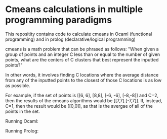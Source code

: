 # Cmeans calculations in multiple programming paradigms
This repositity contains code to calculate cmeans in Ocaml (functional programming) and in prolog (declarative/logical programming)

cmeans is a math problem that can be phrased as follows:
"When given a group of points and an integer C less than or equal to the number of given points, what are the centers of C clusters that best represent the inputted points?"

In other words, it involves finding C locations where the average distance from any of the inputted points to the closest of those C locations is as low as possible.

For example, if the set of points is [[6, 6], [8,8], [-6, -6], [-8,-8]] and C=2, then the results of the cmeans algorithms would be [[7,7].[-7,7]].
If, instead, C=1, then the result would be [[0,0]], as that is the avergae of all of the points in the set.

Running Ocaml:


Running Prolog:
